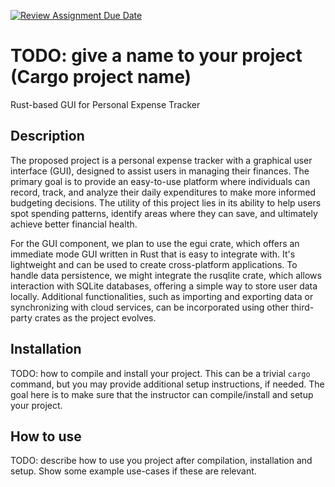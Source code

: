 [![Review Assignment Due Date](https://classroom.github.com/assets/deadline-readme-button-24ddc0f5d75046c5622901739e7c5dd533143b0c8e959d652212380cedb1ea36.svg)](https://classroom.github.com/a/RQfdh2iK)
# TODO: give a name to your project (Cargo project name)
Rust-based GUI for Personal Expense Tracker

## Description
The proposed project is a personal expense tracker with a graphical user interface (GUI), designed to assist users in managing their finances. The primary goal is to provide an easy-to-use platform where individuals can record, track, and analyze their daily expenditures to make more informed budgeting decisions. The utility of this project lies in its ability to help users spot spending patterns, identify areas where they can save, and ultimately achieve better financial health.

For the GUI component, we plan to use the egui crate, which offers an immediate mode GUI written in Rust that is easy to integrate with. It's lightweight and can be used to create cross-platform applications. To handle data persistence, we might integrate the rusqlite crate, which allows interaction with SQLite databases, offering a simple way to store user data locally. Additional functionalities, such as importing and exporting data or synchronizing with cloud services, can be incorporated using other third-party crates as the project evolves.

## Installation

TODO: how to compile and install your project. This can be a trivial `cargo` command, but you may provide additional setup instructions, if needed. The goal here is to make sure that the instructor can compile/install and setup your project.

## How to use

TODO: describe how to use you project after compilation, installation and setup. Show some example use-cases if these are relevant.
